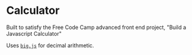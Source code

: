 # Calculator

Built to satisfy the Free Code Camp advanced front end project, "Build a Javascript Calculator"

Uses [`big.js`](https://github.com/MikeMcl/big.js) for decimal arithmetic.
